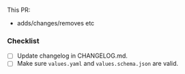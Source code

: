 This PR:

- adds/changes/removes etc


### Checklist

- [ ] Update changelog in CHANGELOG.md.
- [ ] Make sure `values.yaml` and `values.schema.json` are valid.
